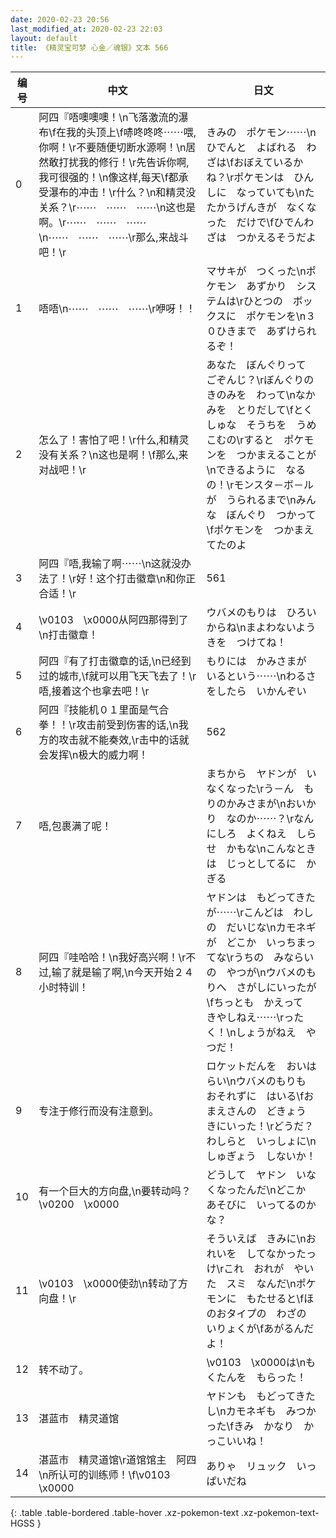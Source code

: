 ```yaml
---
date: 2020-02-23 20:56
last_modified_at: 2020-02-23 22:03
layout: default
title: 《精灵宝可梦 心金／魂银》文本 566
---
```

| 编号 | 中文 | 日文 |
| ---- | ---- | ---- |
| 0 | 阿四『唔噢噢噢！\n飞落激流的瀑布\f在我的头顶上\f哧咚咚咚⋯⋯喂,你啊！\r不要随便切断水源啊！\n居然敢打扰我的修行！\r先告诉你啊,我可很强的！\n像这样,每天\f都承受瀑布的冲击！\r什么？\n和精灵没关系？\r⋯⋯　⋯⋯　⋯⋯\n这也是啊。\r⋯⋯　⋯⋯　⋯⋯\n⋯⋯　⋯⋯　⋯⋯\r那么,来战斗吧！\r | きみの　ポケモン⋯⋯\nひでんと　よばれる　わざは\fおぼえているかね？\rポケモンは　ひんしに　なっていても\nたたかうげんきが　なくなった　だけで\fひでんわざは　つかえるそうだよ |
| 1 | 唔唔\n⋯⋯　⋯⋯　⋯⋯\r咿呀！！ | マサキが　つくった\nポケモン　あずかり　システムは\rひとつの　ボックスに　ポケモンを\n３０ひきまで　あずけられるぞ！ |
| 2 | 怎么了！害怕了吧！\r什么,和精灵没有关系？\n这也是啊！\f那么,来对战吧！\r | あなた　ぼんぐりって　ごぞんじ？\rぼんぐりの　きのみを　わって\nなかみを　とりだして\fとくしゅな　そうちを　うめこむの\rすると　ポケモンを　つかまえることが\nできるように　なるの！\rモンスタ－ボ－ルが　うられるまで\nみんな　ぼんぐり　つかって\fポケモンを　つかまえてたのよ |
| 3 | 阿四『唔,我输了啊⋯⋯\n这就没办法了！\r好！这个打击徽章\n和你正合适！\r | 561 |
| 4 | \v0103　\x0000从阿四那得到了\n打击徽章！ | ウバメのもりは　ひろいからね\nまよわないよう　きを　つけてね！ |
| 5 | 阿四『有了打击徽章的话,\n已经到过的城市,\f就可以用飞天飞去了！\r唔,接着这个也拿去吧！\r | もりには　かみさまが　いるという⋯⋯\nわるさをしたら　いかんぞい |
| 6 | 阿四『技能机０１里面是气合拳！！\r攻击前受到伤害的话,\n我方的攻击就不能奏效,\r击中的话就会发挥\n极大的威力啊！ | 562 |
| 7 | 唔,包裹满了呢！ | まちから　ヤドンが　いなくなった\rう－ん　もりのかみさまが\nおいかり　なのか⋯⋯？\rなんにしろ　よくねえ　しらせ　かもな\nこんなときは　じっとしてるに　かぎる |
| 8 | 阿四『哇哈哈！\n我好高兴啊！\r不过,输了就是输了啊,\n今天开始２４小时特训！ | ヤドンは　もどってきたが⋯⋯\rこんどは　わしの　だいじな\nカモネギが　どこか　いっちまってな\rうちの　みならいの　やつが\nウバメのもりへ　さがしにいったが\fちっとも　かえって　きやしねえ⋯⋯\rったく！\nしょうがねえ　やつだ！ |
| 9 | 专注于修行而没有注意到。 | ロケットだんを　おいはらい\nウバメのもりも　おそれずに　はいる\fおまえさんの　どきょう　きにいった！\rどうだ？　わしらと　いっしょに\nしゅぎょう　しないか！ |
| 10 | 有一个巨大的方向盘,\n要转动吗？\v0200　\x0000 | どうして　ヤドン　いなくなったんだ\nどこか　あそびに　いってるのかな？ |
| 11 | \v0103　\x0000使劲\n转动了方向盘！\r | そういえば　きみに\nおれいを　してなかったっけ\rこれ　おれが　やいた　スミ　なんだ\nポケモンに　もたせると\fほのおタイプの　わざの　いりょくが\fあがるんだよ！ |
| 12 | 转不动了。 | \v0103　\x0000は\nもくたんを　もらった！ |
| 13 | 湛蓝市　精灵道馆 | ヤドンも　もどってきたし\nカモネギも　みつかった\fきみ　かなり　かっこいいね！ |
| 14 | 湛蓝市　精灵道馆\r道馆馆主　阿四\n所认可的训练师！\f\v0103　\x0000 | ありゃ　リュック　いっぱいだね |
{: .table .table-bordered .table-hover .xz-pokemon-text .xz-pokemon-text-HGSS }